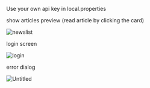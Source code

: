 Use your own api key in local.properties
<p></p>
show articles preview (read article by clicking the card)
<p></p>

![newslist](https://github.com/user-attachments/assets/0f8205de-f3ec-4549-a15a-7c3201481ab9)
<p></p>
login screen
<p></p>

![login](https://github.com/user-attachments/assets/5d389e8c-0a5b-4cb0-8ccb-36c1d2069b98)
<p></p>
error dialog
<p></p>

![Untitled](https://github.com/user-attachments/assets/ed32c99b-8779-4a20-811b-bed35667f52d)
